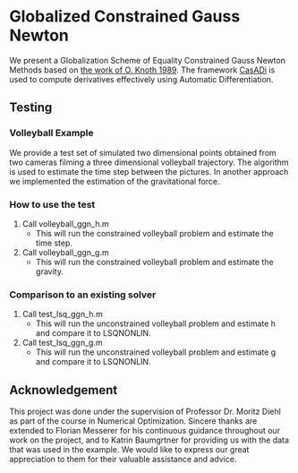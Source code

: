 # Globalized Constrained Gauss Newton
We present a Globalization Scheme of Equality Constrained Gauss Newton Methods based on [the work of O. Knoth 1989](https://link.springer.com/article/10.1007/BF01396345). The framework [CasADi](https://web.casadi.org/) is used to compute derivatives effectively using Automatic Differentiation.

## Testing

### Volleyball Example

We provide a test set of simulated two dimensional points obtained from two cameras filming a three dimensional volleyball trajectory. The algorithm is used to estimate the time step between the pictures. In another approach we implemented the estimation of the gravitational force.

### How to use the test

1. Call volleyball_ggn_h.m
   - This will run the constrained volleyball problem and estimate the time step.
2. Call volleyball_ggn_g.m
   - This will run the constrained volleyball problem and estimate the gravity.

### Comparison to an existing solver

1. Call test_lsq_ggn_h.m
   - This will run the unconstrained volleyball problem and estimate h and compare it to LSQNONLIN.
2. Call test_lsq_ggn_g.m
   - This will run the unconstrained volleyball problem and estimate g and compare it to LSQNONLIN. 

## Acknowledgement

This project was done under the supervision of Professor Dr. Moritz Diehl as part of the course in Numerical Optimization. Sincere thanks are extended to Florian Messerer for his continuous guidance throughout our work on the project, and to Katrin Baumgrtner for providing us with the data that was used in the example. We would like to express our great appreciation to them for their valuable assistance and advice. 